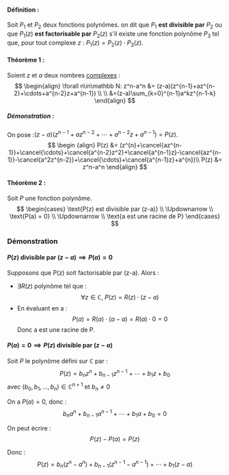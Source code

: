 #### Définition :
Soit $P_1$ et $P_2$ deux fonctions polynômes.
on dit que $P_1$ **est divisible par** $P_2$ ou que $P_1(z)$ **est factorisable par** $P_2(z)$ s'il existe une fonction polynôme $P_3$ tel que, pour tout complexe $z$ : $P_1(z)=P_2(z)\cdot P_3(z)$. 

#### Théorème 1 :
Soient $z$ et $a$ deux nombres [complexes](complexe) :
$$
\begin{align}
\forall n\in\mathbb N: z^n-a^n &= (z-a)(z^{n-1}+az^{n-2}+\cdots+a^{n-2}z+a^{n-1}) \\ \\
&=(z-a)\sum_{k=0}^{n-1}a^kz^{n-1-k}
\end{align}
$$
##### Démonstration :
On pose :$(z-a)(z^{n-1}+az^{n-2}+\cdots+a^{n-2}z+a^{n-1})=P(z)$. 
$$
\begin {align}
P(z) &= (z^{n}+\cancel{az^{n-1}}+\cancel{\cdots}+\cancel{a^{n-2}z^2}+\cancel{a^{n-1}z}-\cancel{az^{n-1}}-\cancel{a^2z^{n-2}}+\cancel{\cdots}+\cancel{a^{n-1}z}+a^{n})\\
P(z) &= z^n-a^n
\end{align}
$$
#### Théorème 2 :
Soit $P$ une fonction polynôme.
$$
\begin{cases}
\text{P(z) est divisible par (z-a)} \\
\Updownarrow \\
\text{P(a) = 0} \\
\Updownarrow \\
\text{a est une racine de P}
\end{cases}
$$
### Démonstration

#### $P(z) \text{ divisible par } (z-a) \implies P(a) = 0$
Supposons que P(z) soit factorisable par (z-a). Alors :
- $\exists R(z)$ polynôme tel que :
$$
\forall z\in\mathbb{C},~P(z)=R(z)\cdot(z-a)
$$
- En évaluant en a :
$$P
(a)=R(a)\cdot(a-a)=R(a)\cdot 0=0
$$
Donc a est une racine de P.

#### $P(a) = 0 \implies P(z) \text{ divisible par } (z-a)$
Soit $P$ le polynôme défini sur $\mathbb{C}$ par :
$$
P(z)=b_nz^n+b_{n-1}z^{n-1}+\cdots+b_1z+b_0
$$
avec $(b_0,b_1,\ldots,b_n)\in\mathbb{C}^{n+1}$ et $b_n\neq 0$

On a $P(a) = 0$, donc :
$$
b_na^n+b_{n-1}a^{n-1}+\cdots+b_1a+b_0=0
$$

On peut écrire :
$$
P(z)-P(a)=P(z)
$$

Donc :
$$
P(z)=b_n(z^n-a^n)+b_{n-1}(z^{n-1}-a^{n-1})+\cdots+b_1(z-a)
$$